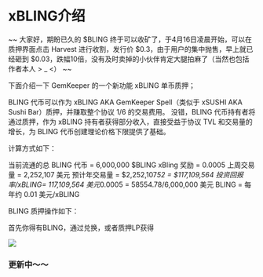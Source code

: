 # xBLING介绍

~~ 大家好，期盼已久的 $BLING 终于可以收矿了，于4月16日凌晨开始，可以在质押界面点击 Harvest 进行收割，发行价 $0.3，由于用户的集中抛售，早上就已经砸到 $0.03，跌幅10倍，没有及时卖掉的小伙伴肯定大腿拍麻了（当然也包括作者本人 > _ <） ~~

下面介绍一下 GemKeeper 的一个新功能 xBLING 单币质押；

BLING 代币可以作为 xBLING AKA GemKeeper Spell（类似于 xSUSHI AKA Sushi Bar）质押，并赚取整个协议 1/6 的交易费用。 没错，BLING 代币持有者将通过质押，作为 xBLING 持有者获得部分收入，直接受益于协议 TVL 和交易量的增长，为 BLING 代币创建理论价格下限提供了基础。

计算方式如下：

当前流通的总 BLING 代币 = 6,000,000 $BLING
xBling 奖励 = 0.0005
上周交易量 = 2,252,107 美元
预计年交易量 = $2,252,107*52 = $117,109,564
投资回报率/xBLING= 117,109,564 美元*0.0005 = 58554.78/6,000,000 美元 
BLING = 每年约 0.01 美元/xBLING 

BLING 质押操作如下：

首先你得有BLING，通过兑换，或者质押LP获得

![](./xBLING/WX20220418-123536@2x@2x.png)



### 更新中～～